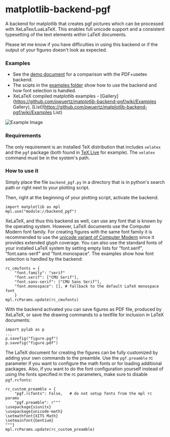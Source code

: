 matplotlib-backend-pgf
======================

A backend for matplotlib that creates pgf pictures which can be processed with XeLaTex/LuaLaTeX. This enables full unicode support and a consistent typesetting of the text elements within LaTeX documents.

Please let me know if you have difficulties in using this backend or if the output of your figures doesn't look as expected.

### Examples

* See the [demo document](https://github.com/pwuertz/matplotlib-backend-pgf/raw/master/demo/demo.pdf) for a comparison with the PDF+usetex backend.
* The scipts in the [examples folder](https://github.com/pwuertz/matplotlib-backend-pgf/tree/master/examples) show how to use the backend and how font selection is handled.
* XeLaTeX compiled matplotlib examples - [Gallery](https://github.com/pwuertz/matplotlib-backend-pgf/wiki/Examples Gallery), [List](https://github.com/pwuertz/matplotlib-backend-pgf/wiki/Examples List)

![Example Image](https://github.com/pwuertz/matplotlib-backend-pgf/raw/master/demo/figure-pgf.png)

### Requirements

The only requirement is an installed TeX distribution that includes `xelatex` and the `pgf` package (both found in [TeX Live](http://www.tug.org/texlive/) for example). The `xelatex` command must be in the system's path.

### How to use it

Simply place the file `backend_pgf.py` in a directory that is in python's search path or right next to your plotting script.

Then, right at the beginning of your plotting script, activate the backend.

    import matplotlib as mpl
    mpl.use("module://backend_pgf")

XeLaTeX, and thus this backend as well, can use any font that is known by the operating system. However, LaTeX documents use the Computer Modern font family. For creating figures with the same font family it is recommended to use the [unicode variant of Computer Modern](http://sourceforge.net/projects/cm-unicode/) since it provides extended glyph coverage. You can also use the standard fonts of your installed LaTeX system by setting empty lists for "font.serif", "font.sans-serif" and "font.monospace". The examples show how font selection is handled by the backend:

    rc_cmufonts = {
        "font.family": "serif"
        "font.serif": ["CMU Serif"],
        "font.sans-serif": ["CMU Sans Serif"],
        "font.monospace": [], # fallback to the default LaTeX monospace font
        }
    mpl.rcParams.update(rc_cmufonts)

With the backend activated you can save figures as PDF file, produced by XeLaTeX, or save the drawing commands to a textfile for inclusion in LaTeX documents:

    import pylab as p
    ...
    p.savefig("figure.pgf")
    p.savefig("figure.pdf")

The LaTeX document for creating the figures can be fully customized by adding your own commands to the preamble. Use the `pgf.preamble` rc parameter if you want to configure the math fonts or for loading additional packages. Also, if you want to do the font configuration yourself instead of using the fonts specified in the rc parameters, make sure to disable `pgf.rcfonts`:

    rc_custom_preamble = {
        "pgf.rcfonts": False,   # do not setup fonts from the mpl rc params
        "pgf.preamble": r"""
    \usepackage{siunitx}
    \usepackage{unicode-math}
    \setmathfont{XITS Math}
    \setmainfont{Gentium}
    """}
    mpl.rcParams.update(rc_custom_preamble)
